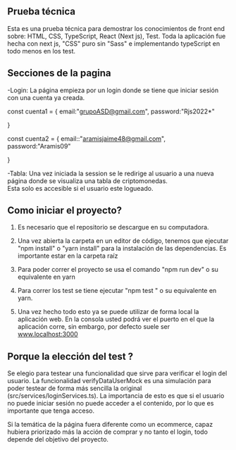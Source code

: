 ## Prueba técnica  
Esta es una prueba técnica para demostrar los conocimientos de front end sobre: HTML, CSS, TypeScript, React (Next js), Test. 
Toda la aplicación fue hecha con next js, "CSS" puro sin "Sass" e implementando typeScript en todo menos en los test. 

  

## Secciones de la pagina 
-Login: La página empieza por un login donde se tiene que iniciar sesión con una cuenta ya creada. 

const cuenta1 = { 
email:"grupoASD@gmail.com", 
password:"Rjs2022*" 

} 

const cuenta2 = { 
email::"aramisjaime48@gmail.com", 
password:"Aramis09" 

} 

-Tabla: Una vez iniciada la session se le redirige al usuario a una nueva página donde se visualiza una tabla de criptomonedas.  
Esta solo es accesible si el usuario este logueado. 

  
## Como iniciar el proyecto? 
1) Es necesario que el repositorio se descargue en su computadora. 

2) Una vez abierta la carpeta en un editor de código, tenemos que ejecutar "npm install" o "yarn install" para la instalación de las dependencias. Es importante estar en la carpeta raíz 

3) Para poder correr el proyecto se usa el comando "npm run dev" o su equivalente en yarn 

4) Para correr los test se tiene ejecutar "npm test " o su equivalente en yarn. 

5) Una vez hecho todo esto ya se puede utilizar de forma local la aplicación web. En la consola usted podrá ver el puerto en el que la aplicación corre, sin embargo, por defecto suele ser www.localhost:3000 

## Porque la elección del test ?  
Se elegio para testear una funcionalidad que sirve para verificar el login del usuario. La funcionalidad verifyDataUserMock es una simulación para poder testear de forma más sencilla la original (src/services/loginServices.ts). La importancia de esto es que si el usuario no puede iniciar sesión no puede acceder a el contenido, por lo que es importante que tenga acceso.  

Si la temática de la página fuera diferente como un ecommerce, capaz hubiera priorizado más la acción de comprar y no tanto el login, todo depende del objetivo del proyecto. 
